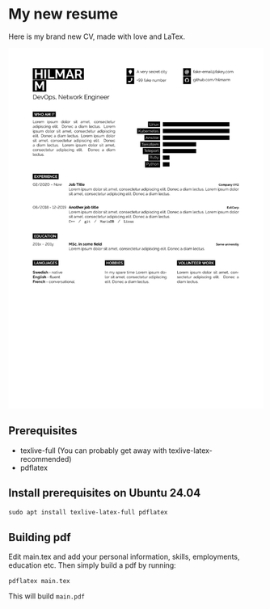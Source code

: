 # My new resume
Here is my brand new CV, made with love and LaTex.

![Developer CV](main-1.png)

## Prerequisites

- texlive-full (You can probably get away with texlive-latex-recommended)
- pdflatex

## Install prerequisites on Ubuntu 24.04

```
sudo apt install texlive-latex-full pdflatex
```

## Building pdf

Edit main.tex and add your personal information, skills, employments,
education etc. Then simply build a pdf by running:

```
pdflatex main.tex
```

This will build ``main.pdf``
